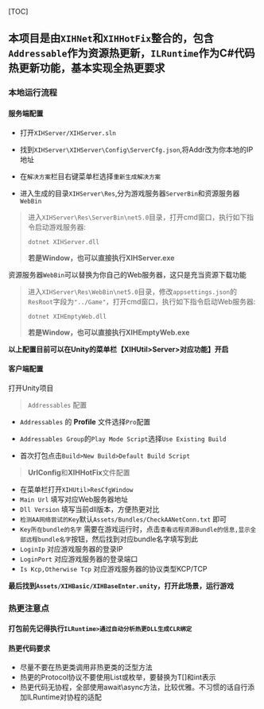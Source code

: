 [TOC]

## 本项目是由`XIHNet`和`XIHHotFix`整合的，包含`Addressable`作为资源热更新，`ILRuntime`作为C#代码热更新功能，基本实现全热更要求

### 本地运行流程

#### 服务端配置

- 打开`XIHServer/XIHServer.sln`
- 找到`XIHServer\XIHServer\Config\ServerCfg.json`,将Addr改为你本地的IP地址

- 在`解决方案`栏目右键菜单栏选择`重新生成解决方案`

- 进入生成的目录`XIHServer\Res`,分为游戏服务器`ServerBin`和资源服务器`WebBin`

> 进入`XIHServer\Res\ServerBin\net5.0`目录，打开cmd窗口，执行如下指令启动游戏服务器:
>
> ```
> dotnet XIHServer.dll
> ```
> **若是Window，也可以直接执行XIHServer.exe**

资源服务器`WebBin`可以替换为你自己的Web服务器，这只是充当资源下载功能

> 进入`XIHServer\Res\WebBin\net5.0`目录，修改`appsettings.json`的`ResRoot`字段为`"../Game"`，打开cmd窗口，执行如下指令启动Web服务器:
>
> ```
> dotnet XIHEmptyWeb.dll
> ```
> **若是Window，也可以直接执行XIHEmptyWeb.exe**

**以上配置目前可以在Unity的菜单栏【XIHUtil>Server>对应功能】开启**

#### 客户端配置

打开Unity项目

> `Addressables` 配置

- `Addressables` 的 **Profile** 文件选择`Pro`配置

- `Addressables Group`的`Play Mode Script`选择`Use Existing Build`
- 首次打包点击`Build>New Build>Default Build Script`

> **UrlConfig**和**XIHHotFix**文件配置

- 在菜单栏打开`XIHUtil>ResCfgWindow`
- `Main Url` 填写对应Web服务器地址
- `Dll Version` 填写当前dll版本，方便热更对比
- `检测AA网络尝试的Key`默认`Assets/Bundles/CheckAANetConn.txt` 即可
- `Key所在bundle的名字` 需要在游戏运行时，点击`查看远程资源Bundle的信息,显示全部远程bundle名字`按钮，然后找到对应bundle名字填写到此
- `LoginIp` 对应游戏服务器的登录IP
- `LoginPort` 对应游戏服务器的登录端口
- `Is Kcp,Otherwise Tcp` 对应游戏服务器的协议类型KCP/TCP

**最后找到`Assets/XIHBasic/XIHBaseEnter.unity`，打开此场景，运行游戏**



### 热更注意点

#### 打包前先记得执行`ILRuntime>通过自动分析热更DLL生成CLR绑定`

#### 热更代码要求

- 尽量不要在热更类调用非热更类的泛型方法
- 热更的Protocol协议不要使用List<T>或枚举，要替换为T[]和int表示
- 热更代码无协程，全部使用await\async方法，比较优雅。不习惯的话自行添加ILRuntime对协程的适配

